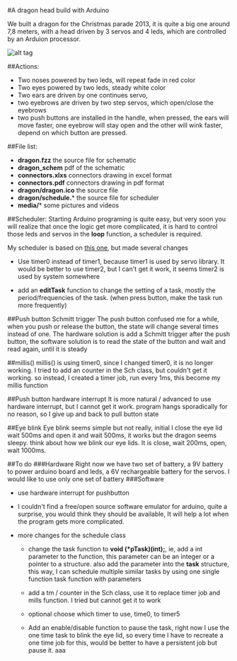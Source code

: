 #A dragon head build with Arduino

We built a dragon for the Christmas parade 2013, it is quite a big one around 7,8 meters, with a head driven by 3 servos and 4 leds, which are controlled by an Arduion processor.

![alt tag](https://raw.github.com/ShawnNing/andragon/master/media/IMG_20131112_144617.jpg)

##Actions:

* Two noses powered by two leds, will repeat fade in red color
* Two eyes powered by two leds, steady white color
* Two ears are driven by one continues servo, 
* two eyebrows are driven by two step servos, which open/close the eyebrows
* two push buttons are installed in the handle, when pressed, the ears will move faster, one eyebrow will stay open and the other will wink faster, depend on which button are pressed.

##File list:
* **dragon.fzz**  the source file for schematic
* **dragon_schem** pdf of the schematic
* **connectors.xlxs** connectors drawing in excel format
* **connectors.pdf** connectors drawing in pdf format
* **dragon/dragon.ico** the source file
* **dragon/schedule.*** the source file for scheduler
* **media/*** some pictures and videos

##Scheduler:
Starting Arduino programing is quite easy, but very soon you will realize that once the logic get more complicated, it is hard to control those leds and servos in the **loop** function, a scheduler is required.

My scheduler is based on [this one](https://github.com/blanboom/Arduino-Task-Scheduler), but made several changes

* Use timer0 instead of timer1, because timer1 is used by servo library. It would be better to use timer2, but I can't get it work, it seems timer2 is used by system somewhere

* add an **editTask** function to change the setting of a task, mostly the period/frequencies of the task. (when press button, make the task run more frequently)

##Push button Schmitt trigger 
The push button confused me for a while, when you push or release the button, the state will change several times instead of one. The hardware solution is add a Schmitt trigger after the push button, the software solution is to read the state of the button and wait and read again, until it is steady

##millis()
millis() is using timer0, since I changed timer0, it is no longer working. I tried to add an counter in the Sch class, but couldn't get it working. so instead, I created a timer job, run every 1ms, this become my millis function

##Push button hardware interrupt
It is more natural / advanced to use hardware interrupt, but I cannot get it work. program hangs sporadically for no reason, so I give up and back to pull button state

##Eye blink
Eye blink seems simple but not really, initial I close the eye lid wait 500ms and open it and wait 500ms, it works but the dragon seems sleepy. think about how we blink our eye lids. It is close, wait 200ms, open, wait 1000ms.

##To do
###Hardware
Right now we have two set of battery, a 9V battery to power arduino board and leds, a 6V rechargeable battery for the servos. I would like to use only one set of battery
###Software
* use hardware interrupt for pushbutton
* I couldn't find a free/open source software emulator for arduino, quite a surprise, you would think they should be available, It will help a lot when the program gets more complicated.
* more changes for the schedule class

	* change the task function to **void (*pTask)(int);**, ie, add a int parameter to the function, this parameter can be an integer or a pointer to a structure. also add the parameter into the **task** structure, this way, I can schedule multiple similar tasks by using one single function task function with parameters 

	* add a tm / counter in the Sch class, use it to replace timer job and mills function. I tried but cannot get it to work

	* optional choose which timer to use, time0, to timer5

	* Add an enable/disable function to pause the task, right now I use the one time task to blink the eye lid, so every time I have to recreate a one time job for this, would be better to have a persistent job but pause it.
aaa

